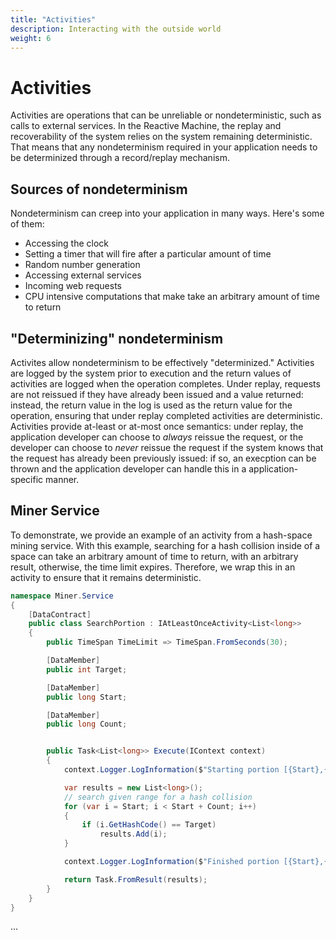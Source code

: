 ```yaml
---
title: "Activities"
description: Interacting with the outside world
weight: 6
---
```


# Activities

Activities are operations that can be unreliable or nondeterministic, such as calls to external services.  In the Reactive Machine, the replay and recoverability of the system relies on the system remaining deterministic.  That means that any nondeterminism required in your application needs to be determinized through a record/replay mechanism.

## Sources of nondeterminism 

Nondeterminism can creep into your application in many ways.  Here's some of them:

* Accessing the clock
* Setting a timer that will fire after a particular amount of time
* Random number generation
* Accessing external services
* Incoming web requests
* CPU intensive computations that make take an arbitrary amount of time to return

## "Determinizing" nondeterminism

Activites allow nondeterminism to be effectively "determinized."  Activities are logged by the system prior to execution and the return values of activities are logged when the operation completes.  Under replay, requests are not reissued if they have already been issued and a value returned: instead, the return value in the log is used as the return value for the operation, ensuring that under replay completed activities are deterministic.  Activities provide at-least or at-most once semantics: under replay, the application developer can choose to _always_ reissue the request, or the developer can choose to _never_ reissue the request if the system knows that the request has already been previously issued: if so, an execption can be thrown and the application developer can handle this in a application-specific manner.

## Miner Service

To demonstrate, we provide an example of an activity from a hash-space mining service.  With this example, searching for a hash collision inside of a space can take an arbitrary amount of time to return, with an arbitrary result, otherwise, the time limit expires.  Therefore, we wrap this in an activity to ensure that it remains deterministic.

```c#
namespace Miner.Service
{
    [DataContract]
    public class SearchPortion : IAtLeastOnceActivity<List<long>>
    {
        public TimeSpan TimeLimit => TimeSpan.FromSeconds(30);

        [DataMember]
        public int Target;

        [DataMember]
        public long Start;

        [DataMember]
        public long Count;


        public Task<List<long>> Execute(IContext context)
        {
            context.Logger.LogInformation($"Starting portion [{Start},{Start + Count})");

            var results = new List<long>();
            // search given range for a hash collision
            for (var i = Start; i < Start + Count; i++)
            {
                if (i.GetHashCode() == Target)
                    results.Add(i);
            }

            context.Logger.LogInformation($"Finished portion [{Start},{Start + Count})");

            return Task.FromResult(results);
        }
    }
}
```

...